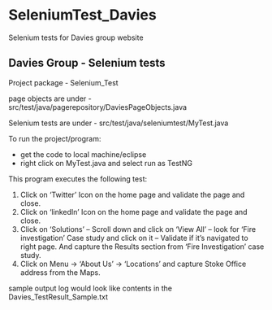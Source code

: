 # SeleniumTest_Davies
Selenium tests for Davies group website

Davies Group - Selenium tests
---------------------------------------
Project package - Selenium_Test

page objects are under - src/test/java/pagerepository/DaviesPageObjects.java

Selenium tests are under - src/test/java/seleniumtest/MyTest.java

To run the project/program:
 - get the code to local machine/eclipse
 - right click on MyTest.java and select run as TestNG 

This program executes the following test:
1) Click on ‘Twitter’ Icon on the home page and validate the page and close.
2) Click on ‘linkedIn’ Icon on the home page and validate the page and close.
3) Click on ‘Solutions’ – Scroll down and click on ‘View All’  – look for ‘Fire investigation’ Case study and click on it – Validate if it’s navigated to right page. And capture the Results section from ‘Fire Investigation’ case study.
4) Click on Menu ->  ‘About Us’ -> ‘Locations’ and capture Stoke Office address from the Maps.




sample output log would look like contents in the 
Davies_TestResult_Sample.txt
